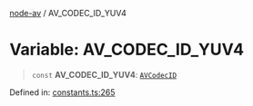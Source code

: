 [node-av](../globals.md) / AV\_CODEC\_ID\_YUV4

# Variable: AV\_CODEC\_ID\_YUV4

> `const` **AV\_CODEC\_ID\_YUV4**: [`AVCodecID`](../type-aliases/AVCodecID.md)

Defined in: [constants.ts:265](https://github.com/seydx/av/blob/f8631fc881b394300b1479f511d55cf1c370a87f/src/constants/constants.ts#L265)
